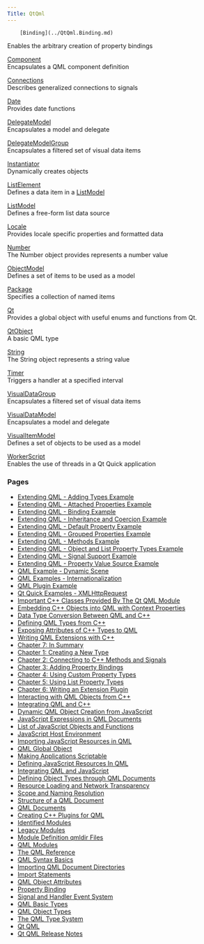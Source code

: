 ```yaml
---
Title: QtQml
---
```

        [Binding](../QtQml.Binding.md)  
Enables the arbitrary creation of property bindings

[Component](../QtQml.Component.md)  
Encapsulates a QML component definition

[Connections](../QtQml.Connections.md)  
Describes generalized connections to signals

[Date](../QtQml.Date.md)  
Provides date functions

[DelegateModel](../QtQml.DelegateModel.md)  
Encapsulates a model and delegate

[DelegateModelGroup](../QtQml.DelegateModelGroup.md)  
Encapsulates a filtered set of visual data items

[Instantiator](../QtQml.Instantiator.md)  
Dynamically creates objects

[ListElement](../QtQml.ListElement.md)  
Defines a data item in a [ListModel](../QtQml.ListModel.md)

[ListModel](../QtQml.ListModel.md)  
Defines a free-form list data source

[Locale](../QtQml.Locale.md)  
Provides locale specific properties and formatted data

[Number](../QtQml.Number.md)  
The Number object provides represents a number value

[ObjectModel](../QtQml.ObjectModel.md)  
Defines a set of items to be used as a model

[Package](../QtQml.Package.md)  
Specifies a collection of named items

[Qt](../QtQml.Qt.md)  
Provides a global object with useful enums and functions from Qt.

[QtObject](../QtQml.QtObject.md)  
A basic QML type

[String](../QtQml.String.md)  
The String object represents a string value

[Timer](../QtQml.Timer.md)  
Triggers a handler at a specified interval

[VisualDataGroup](../QtQml.VisualDataGroup.md)  
Encapsulates a filtered set of visual data items

[VisualDataModel](../QtQml.VisualDataModel.md)  
Encapsulates a model and delegate

[VisualItemModel](../QtQml.VisualItemModel.md)  
Defines a set of objects to be used as a model

[WorkerScript](../QtQml.WorkerScript.md)  
Enables the use of threads in a Qt Quick application

### Pages

-   [Extending QML - Adding Types Example](../QtQml.qtqml-referenceexamples-adding-example.md)
-   [Extending QML - Attached Properties Example](../QtQml.qtqml-referenceexamples-attached-example.md)
-   [Extending QML - Binding Example](../QtQml.qtqml-referenceexamples-binding-example.md)
-   [Extending QML - Inheritance and Coercion Example](../QtQml.qtqml-referenceexamples-coercion-example.md)
-   [Extending QML - Default Property Example](../QtQml.qtqml-referenceexamples-default-example.md)
-   [Extending QML - Grouped Properties Example](../QtQml.qtqml-referenceexamples-grouped-example.md)
-   [Extending QML - Methods Example](../QtQml.qtqml-referenceexamples-methods-example.md)
-   [Extending QML - Object and List Property Types Example](../QtQml.qtqml-referenceexamples-properties-example.md)
-   [Extending QML - Signal Support Example](../QtQml.qtqml-referenceexamples-signal-example.md)
-   [Extending QML - Property Value Source Example](../QtQml.qtqml-referenceexamples-valuesource-example.md)
-   [QML Example - Dynamic Scene](../QtQml.qtqml-dynamicscene-example.md)
-   [QML Examples - Internationalization](../QtQml.qtqml-qml-i18n-example.md)
-   [QML Plugin Example](../QtQml.qtqml-qmlextensionplugins-example.md)
-   [Qt Quick Examples - XMLHttpRequest](../QtQml.qtqml-xmlhttprequest-example.md)
-   [Important C++ Classes Provided By The Qt QML Module](../QtQml.qtqml-cppclasses-topic.md)
-   [Embedding C++ Objects into QML with Context Properties](../QtQml.qtqml-cppintegration-contextproperties.md)
-   [Data Type Conversion Between QML and C++](../QtQml.qtqml-cppintegration-data.md)
-   [Defining QML Types from C++](../QtQml.qtqml-cppintegration-definetypes.md)
-   [Exposing Attributes of C++ Types to QML](../QtQml.qtqml-cppintegration-exposecppattributes.md)
-   [Writing QML Extensions with C++](../QtQml.qml-extending-tutorial-index.md)
-   [Chapter 7: In Summary](../QtQml.qml-extending-tutorial7.md)
-   [Chapter 1: Creating a New Type](../QtQml.qtqml-tutorials-extending-chapter1-basics-example.md)
-   [Chapter 2: Connecting to C++ Methods and Signals](../QtQml.qtqml-tutorials-extending-chapter2-methods-example.md)
-   [Chapter 3: Adding Property Bindings](../QtQml.qtqml-tutorials-extending-chapter3-bindings-example.md)
-   [Chapter 4: Using Custom Property Types](../QtQml.qtqml-tutorials-extending-chapter4-custompropertytypes-example.md)
-   [Chapter 5: Using List Property Types](../QtQml.qtqml-tutorials-extending-chapter5-listproperties-example.md)
-   [Chapter 6: Writing an Extension Plugin](../QtQml.qtqml-tutorials-extending-chapter6-plugins-example.md)
-   [Interacting with QML Objects from C++](../QtQml.qtqml-cppintegration-interactqmlfromcpp.md)
-   [Integrating QML and C++](../QtQml.qtqml-cppintegration-topic.md)
-   [Dynamic QML Object Creation from JavaScript](../QtQml.qtqml-javascript-dynamicobjectcreation.md)
-   [JavaScript Expressions in QML Documents](../QtQml.qtqml-javascript-expressions.md)
-   [List of JavaScript Objects and Functions](../QtQml.qtqml-javascript-functionlist.md)
-   [JavaScript Host Environment](../QtQml.qtqml-javascript-hostenvironment.md)
-   [Importing JavaScript Resources in QML](../QtQml.qtqml-javascript-imports.md)
-   [QML Global Object](../QtQml.qtqml-javascript-qmlglobalobject.md)
-   [Making Applications Scriptable](../QtQml.qtjavascript.md)
-   [Defining JavaScript Resources In QML](../QtQml.qtqml-javascript-resources.md)
-   [Integrating QML and JavaScript](../QtQml.qtqml-javascript-topic.md)
-   [Defining Object Types through QML Documents](../QtQml.qtqml-documents-definetypes.md)
-   [Resource Loading and Network Transparency](../QtQml.qtqml-documents-networktransparency.md)
-   [Scope and Naming Resolution](../QtQml.qtqml-documents-scope.md)
-   [Structure of a QML Document](../QtQml.qtqml-documents-structure.md)
-   [QML Documents](../QtQml.qtqml-documents-topic.md)
-   [Creating C++ Plugins for QML](../QtQml.qtqml-modules-cppplugins.md)
-   [Identified Modules](../QtQml.qtqml-modules-identifiedmodules.md)
-   [Legacy Modules](../QtQml.qtqml-modules-legacymodules.md)
-   [Module Definition qmldir Files](../QtQml.qtqml-modules-qmldir.md)
-   [QML Modules](../QtQml.qtqml-modules-topic.md)
-   [The QML Reference](../QtQml.qmlreference.md)
-   [QML Syntax Basics](../QtQml.qtqml-syntax-basics.md)
-   [Importing QML Document Directories](../QtQml.qtqml-syntax-directoryimports.md)
-   [Import Statements](../QtQml.qtqml-syntax-imports.md)
-   [QML Object Attributes](../QtQml.qtqml-syntax-objectattributes.md)
-   [Property Binding](../QtQml.qtqml-syntax-propertybinding.md)
-   [Signal and Handler Event System](../QtQml.qtqml-syntax-signals.md)
-   [QML Basic Types](../QtQml.qtqml-typesystem-basictypes.md)
-   [QML Object Types](../QtQml.qtqml-typesystem-objecttypes.md)
-   [The QML Type System](../QtQml.qtqml-typesystem-topic.md)
-   [Qt QML](../QtQml.qtqml-index.md)
-   [Qt QML Release Notes](../QtQml.qtqml-releasenotes.md)

